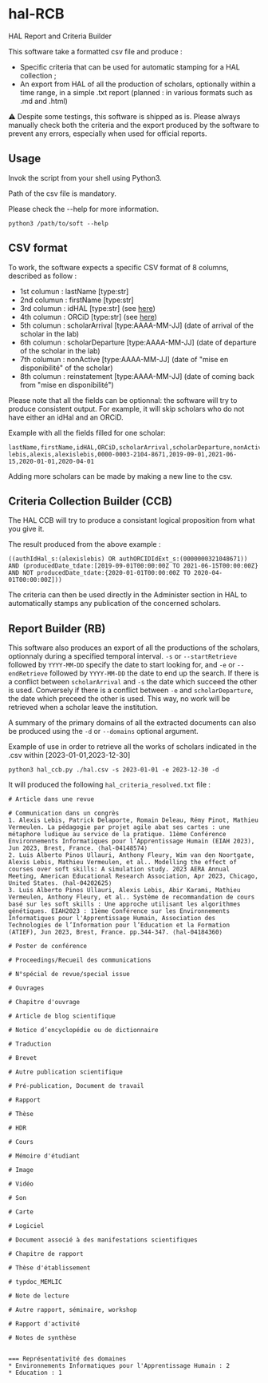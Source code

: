# hal-RCB

HAL Report and Criteria Builder

This software take a formatted csv file and produce :
* Specific criteria that can be used for automatic stamping for a HAL collection ;
* An export from HAL of all the production of scholars, optionally within a time range, in a simple .txt report (planned : in various formats such as .md and .html)

⚠️ Despite some testings, this software is shipped as is. Please always manually check both the criteria and the export produced by the software to prevent any errors, especially when used for official reports.

## Usage
Invok the script from your shell using Python3.

Path of the csv file is mandatory.

Please check the --help for more information.

```
python3 /path/to/soft --help
```

## CSV format
To work, the software expects a specific CSV format of 8 columns, described as follow :

* 1st columun : lastName [type:str]
* 2nd columun : firstName [type:str]
* 3rd columun : idHAL [type:str] (see [here](https://doc.archives-ouvertes.fr/en/idhal-and-cv/))
* 4th columun : ORCiD [type:str] (see [here](https://orcid.org/))
* 5th columun : scholarArrival [type:AAAA-MM-JJ] (date of arrival of the scholar in the lab)
* 6th columun : scholarDeparture [type:AAAA-MM-JJ] (date of departure of the scholar in the lab)
* 7th columun : nonActive [type:AAAA-MM-JJ] (date of "mise en disponibilité" of the scholar)
* 8th columun : reinstatement [type:AAAA-MM-JJ] (date of coming back from "mise en disponibilité")

Please note that all the fields can be optionnal: the software will try to produce consistent output. For example, it will skip scholars who do not have either an idHal and an ORCiD.

Example with all the fields filled for one scholar:
```
lastName,firstName,idHAL,ORCiD,scholarArrival,scholarDeparture,nonActive,reinstatement
lebis,alexis,alexislebis,0000-0003-2104-8671,2019-09-01,2021-06-15,2020-01-01,2020-04-01
```

Adding more scholars can be made by making a new line to the csv.

## Criteria Collection Builder (CCB)
The HAL CCB will try to produce a consistant logical proposition from what you give it.

The result produced from the above example :
```
((authIdHal_s:(alexislebis) OR authORCIDIdExt_s:(0000000321048671)) AND (producedDate_tdate:[2019-09-01T00:00:00Z TO 2021-06-15T00:00:00Z} AND NOT producedDate_tdate:{2020-01-01T00:00:00Z TO 2020-04-01T00:00:00Z]))
```

The criteria can then be used directly in the Administer section in HAL to automatically stamps any publication of the concerned scholars.

## Report Builder (RB)
This software also produces an export of all the productions of the scholars, optionnaly during a specified temporal interval. `-s` or `--startRetrieve` followed by `YYYY-MM-DD` specify the date to start looking for, and `-e` or `--endRetrieve` followed by `YYYY-MM-DD` the date to end up the search. If there is a conflict between `scholarArrival` and `-s` the date which succeed the other is used. Conversely if there is a conflict between `-e` and `scholarDeparture`, the date which preceed the other is used. This way, no work will be retrieved when a scholar leave the institution.

A summary of the primary domains of all the extracted documents can also be produced using the `-d` or `--domains` optional argument.

Example of use in order to retrieve all the works of scholars indicated in the .csv within [2023-01-01,2023-12-30]
```
python3 hal_ccb.py ./hal.csv -s 2023-01-01 -e 2023-12-30 -d
```

It will produced the following `hal_criteria_resolved.txt` file :
```
# Article dans une revue

# Communication dans un congrès
1. Alexis Lebis, Patrick Delaporte, Romain Deleau, Rémy Pinot, Mathieu Vermeulen. La pédagogie par projet agile abat ses cartes : une métaphore ludique au service de la pratique. 11ème Conférence Environnements Informatiques pour l’Apprentissage Humain (EIAH 2023), Jun 2023, Brest, France. ⟨hal-04148574⟩
2. Luis Alberto Pinos Ullauri, Anthony Fleury, Wim van den Noortgate, Alexis Lebis, Mathieu Vermeulen, et al.. Modelling the effect of courses over soft skills: A simulation study. 2023 AERA Annual Meeting, American Educational Research Association, Apr 2023, Chicago, United States. ⟨hal-04202625⟩
3. Luis Alberto Pinos Ullauri, Alexis Lebis, Abir Karami, Mathieu Vermeulen, Anthony Fleury, et al.. Système de recommandation de cours basé sur les soft skills : Une approche utilisant les algorithmes génétiques. EIAH2023 : 11ème Conférence sur les Environnements Informatiques pour l'Apprentissage Humain, Association des Technologies de l’Information pour l’Education et la Formation (ATIEF), Jun 2023, Brest, France. pp.344-347. ⟨hal-04184360⟩

# Poster de conférence

# Proceedings/Recueil des communications

# N°spécial de revue/special issue

# Ouvrages

# Chapitre d'ouvrage

# Article de blog scientifique

# Notice d’encyclopédie ou de dictionnaire

# Traduction

# Brevet

# Autre publication scientifique

# Pré-publication, Document de travail

# Rapport

# Thèse

# HDR

# Cours

# Mémoire d'étudiant

# Image

# Vidéo

# Son

# Carte

# Logiciel

# Document associé à des manifestations scientifiques

# Chapitre de rapport

# Thèse d'établissement

# typdoc_MEMLIC

# Note de lecture

# Autre rapport, séminaire, workshop

# Rapport d'activité

# Notes de synthèse


=== Représentativité des domaines
* Environnements Informatiques pour l'Apprentissage Humain : 2
* Education : 1

```
